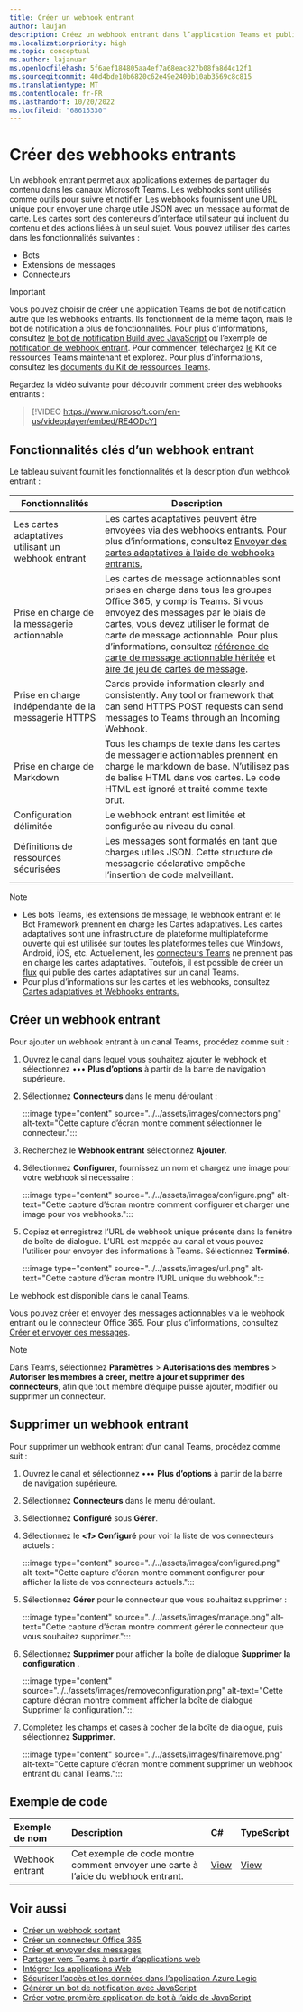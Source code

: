 ```yaml
---
title: Créer un webhook entrant
author: laujan
description: Créez un webhook entrant dans l’application Teams et publiez des requêtes externes dans Teams. Supprimez le webhook entrant. Exemple de code (C#, Node.js) pour envoyer une carte à l’aide du webhook entrant.
ms.localizationpriority: high
ms.topic: conceptual
ms.author: lajanuar
ms.openlocfilehash: 5f6aef184805aa4ef7a68eac827b08fa8d4c12f1
ms.sourcegitcommit: 40d4bde10b6820c62e49e2400b10ab3569c8c815
ms.translationtype: MT
ms.contentlocale: fr-FR
ms.lasthandoff: 10/20/2022
ms.locfileid: "68615330"
---
```

# <a name="create-incoming-webhooks"></a>Créer des webhooks entrants

Un webhook entrant permet aux applications externes de partager du contenu dans les canaux Microsoft Teams. Les webhooks sont utilisés comme outils pour suivre et notifier. Les webhooks fournissent une URL unique pour envoyer une charge utile JSON avec un message au format de carte. Les cartes sont des conteneurs d’interface utilisateur qui incluent du contenu et des actions liées à un seul sujet. Vous pouvez utiliser des cartes dans les fonctionnalités suivantes :

* Bots
* Extensions de messages
* Connecteurs

> [!IMPORTANT]
> Vous pouvez choisir de créer une application Teams de bot de notification autre que les webhooks entrants. Ils fonctionnent de la même façon, mais le bot de notification a plus de fonctionnalités. Pour plus d’informations, consultez [le bot de notification Build avec JavaScript](../../sbs-gs-notificationbot.yml) ou l’exemple de [notification de webhook entrant](https://github.com/OfficeDev/TeamsFx-Samples/tree/dev/incoming-webhook-notification). Pour commencer, téléchargez [le](https://marketplace.visualstudio.com/items?itemName=TeamsDevApp.ms-teams-vscode-extension) Kit de ressources Teams maintenant et explorez. Pour plus d’informations, consultez les [documents du Kit de ressources Teams](../../toolkit/teams-toolkit-fundamentals.md).

Regardez la vidéo suivante pour découvrir comment créer des webhooks entrants :
<br>
> [!VIDEO https://www.microsoft.com/en-us/videoplayer/embed/RE4ODcY]

## <a name="key-features-of-an-incoming-webhook"></a>Fonctionnalités clés d’un webhook entrant

Le tableau suivant fournit les fonctionnalités et la description d’un webhook entrant :

| Fonctionnalités | Description |
| -------- | ----------- |
|Les cartes adaptatives utilisant un webhook entrant | Les cartes adaptatives peuvent être envoyées via des webhooks entrants. Pour plus d’informations, consultez [Envoyer des cartes adaptatives à l’aide de webhooks entrants.](../../webhooks-and-connectors/how-to/connectors-using.md#send-adaptive-cards-using-an-incoming-webhook)|
|Prise en charge de la messagerie actionnable|Les cartes de message actionnables sont prises en charge dans tous les groupes Office 365, y compris Teams. Si vous envoyez des messages par le biais de cartes, vous devez utiliser le format de carte de message actionnable. Pour plus d’informations, consultez [référence de carte de message actionnable héritée](/outlook/actionable-messages/message-card-reference) et [aire de jeu de cartes de message](https://messagecardplayground.azurewebsites.net).|
|Prise en charge indépendante de la messagerie HTTPS|Cards provide information clearly and consistently. Any tool or framework that can send HTTPS POST requests can send messages to Teams through an Incoming Webhook.|
|Prise en charge de Markdown|Tous les champs de texte dans les cartes de messagerie actionnables prennent en charge le markdown de base. N’utilisez pas de balise HTML dans vos cartes. Le code HTML est ignoré et traité comme texte brut.|
|Configuration délimitée|Le webhook entrant est limitée et configurée au niveau du canal.|
|Définitions de ressources sécurisées|Les messages sont formatés en tant que charges utiles JSON. Cette structure de messagerie déclarative empêche l’insertion de code malveillant.|

<!--- TBD: A note should be short and eye-catching. No need to put a list item inside a Note or any admonition for that matter. Re-write the below list item.
--->

> [!NOTE]
>
> * Les bots Teams, les extensions de message, le webhook entrant et le Bot Framework prennent en charge les Cartes adaptatives. Les cartes adaptatives sont une infrastructure de plateforme multiplateforme ouverte qui est utilisée sur toutes les plateformes telles que Windows, Android, iOS, etc. Actuellement, les [connecteurs Teams](../../webhooks-and-connectors/how-to/connectors-creating.md) ne prennent pas en charge les cartes adaptatives. Toutefois, il est possible de créer un [flux](https://flow.microsoft.com/blog/microsoft-flow-in-microsoft-teams/) qui publie des cartes adaptatives sur un canal Teams.
> * Pour plus d’informations sur les cartes et les webhooks, consultez [Cartes adaptatives et Webhooks entrants.](~/task-modules-and-cards/what-are-cards.md#adaptive-cards-and-incoming-webhooks)

## <a name="create-an-incoming-webhook"></a>Créer un webhook entrant

Pour ajouter un webhook entrant à un canal Teams, procédez comme suit :

1. Ouvrez le canal dans lequel vous souhaitez ajouter le webhook et sélectionnez &#8226;&#8226;&#8226; **Plus d’options** à partir de la barre de navigation supérieure.
1. Sélectionnez **Connecteurs** dans le menu déroulant :

   :::image type="content" source="../../assets/images/connectors.png" alt-text="Cette capture d’écran montre comment sélectionner le connecteur.":::

1. Recherchez le **Webhook entrant** sélectionnez **Ajouter**.
1. Sélectionnez **Configurer**, fournissez un nom et chargez une image pour votre webhook si nécessaire :

   :::image type="content" source="../../assets/images/configure.png" alt-text="Cette capture d’écran montre comment configurer et charger une image pour vos webhooks.":::

1. Copiez et enregistrez l’URL de webhook unique présente dans la fenêtre de boîte de dialogue. L’URL est mappée au canal et vous pouvez l’utiliser pour envoyer des informations à Teams. Sélectionnez **Terminé**.

   :::image type="content" source="../../assets/images/url.png" alt-text="Cette capture d’écran montre l’URL unique du webhook.":::

Le webhook est disponible dans le canal Teams.

Vous pouvez créer et envoyer des messages actionnables via le webhook entrant ou le connecteur Office 365. Pour plus d’informations, consultez [Créer et envoyer des messages](~/webhooks-and-connectors/how-to/connectors-using.md).

> [!NOTE]
> Dans Teams, sélectionnez **Paramètres** > **Autorisations des membres** > **Autoriser les membres à créer, mettre à jour et supprimer des connecteurs**, afin que tout membre d’équipe puisse ajouter, modifier ou supprimer un connecteur.

## <a name="remove-an-incoming-webhook"></a>Supprimer un webhook entrant

Pour supprimer un webhook entrant d’un canal Teams, procédez comme suit :

1. Ouvrez le canal et sélectionnez &#8226;&#8226;&#8226; **Plus d’options** à partir de la barre de navigation supérieure.
1. Sélectionnez **Connecteurs** dans le menu déroulant.
1. Sélectionnez **Configuré** sous **Gérer**.
1. Sélectionnez le **<*1*> Configuré** pour voir la liste de vos connecteurs actuels :

   :::image type="content" source="../../assets/images/configured.png" alt-text="Cette capture d’écran montre comment configurer pour afficher la liste de vos connecteurs actuels.":::

1. Sélectionnez **Gérer** pour le connecteur que vous souhaitez supprimer :

   :::image type="content" source="../../assets/images/manage.png" alt-text="Cette capture d’écran montre comment gérer le connecteur que vous souhaitez supprimer.":::

1. Sélectionnez **Supprimer** pour afficher la boîte de dialogue **Supprimer la configuration** .

   :::image type="content" source="../../assets/images/removeconfiguration.png" alt-text="Cette capture d’écran montre comment afficher la boîte de dialogue Supprimer la configuration.":::

1. Complétez les champs et cases à cocher de la boîte de dialogue, puis sélectionnez **Supprimer**.

   :::image type="content" source="../../assets/images/finalremove.png" alt-text="Cette capture d’écran montre comment supprimer un webhook entrant du canal Teams.":::

## <a name="code-sample"></a>Exemple de code

| Exemple de nom           | Description | C#    |  TypeScript |
|:---------------------|:--------------|:---------|:--------|
|Webhook entrant|Cet exemple de code montre comment envoyer une carte à l’aide du webhook entrant. |[View](https://github.com/OfficeDev/Microsoft-Teams-Samples/tree/main/samples/incoming-webhook/csharp)|[View](https://github.com/OfficeDev/TeamsFx-Samples/tree/release/incoming-webhook-notification) |

## <a name="see-also"></a>Voir aussi

* [Créer un webhook sortant](~/webhooks-and-connectors/how-to/add-outgoing-webhook.md)
* [Créer un connecteur Office 365](~/webhooks-and-connectors/how-to/connectors-creating.md)
* [Créer et envoyer des messages](~/webhooks-and-connectors/how-to/connectors-using.md)
* [Partager vers Teams à partir d’applications web](~/concepts/build-and-test/share-to-teams-from-web-apps.md)
* [Intégrer les applications Web](~/samples/integrate-web-apps-overview.md)
* [Sécuriser l’accès et les données dans l’application Azure Logic](/azure/logic-apps/logic-apps-securing-a-logic-app)
* [Générer un bot de notification avec JavaScript](../../sbs-gs-notificationbot.yml)
* [Créer votre première application de bot à l’aide de JavaScript](../../sbs-gs-bot.yml)
